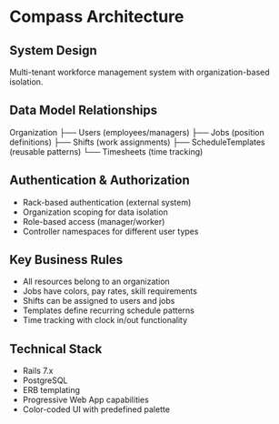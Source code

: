 # Compass Architecture

## System Design
Multi-tenant workforce management system with organization-based isolation.

## Data Model Relationships
Organization
├── Users (employees/managers)
├── Jobs (position definitions)
├── Shifts (work assignments)
├── ScheduleTemplates (reusable patterns)
└── Timesheets (time tracking)

## Authentication & Authorization
- Rack-based authentication (external system)
- Organization scoping for data isolation
- Role-based access (manager/worker)
- Controller namespaces for different user types

## Key Business Rules
- All resources belong to an organization
- Jobs have colors, pay rates, skill requirements
- Shifts can be assigned to users and jobs
- Templates define recurring schedule patterns
- Time tracking with clock in/out functionality

## Technical Stack
- Rails 7.x
- PostgreSQL
- ERB templating
- Progressive Web App capabilities
- Color-coded UI with predefined palette
